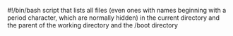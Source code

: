 #!/bin/bash
script that lists all files (even ones with names beginning with a period character, which are normally hidden) in the current directory and the parent of the working directory and the /boot directory
